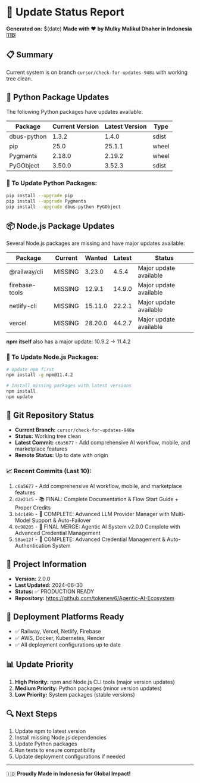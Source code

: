 # 🔄 Update Status Report
**Generated on:** $(date)
**Made with ❤️ by Mulky Malikul Dhaher in Indonesia 🇮🇩**

## 📋 Summary
Current system is on branch `cursor/check-for-updates-948a` with working tree clean.

## 🐍 Python Package Updates
The following Python packages have updates available:

| Package | Current Version | Latest Version | Type |
|---------|----------------|----------------|------|
| dbus-python | 1.3.2 | 1.4.0 | sdist |
| pip | 25.0 | 25.1.1 | wheel |
| Pygments | 2.18.0 | 2.19.2 | wheel |
| PyGObject | 3.50.0 | 3.52.3 | sdist |

### 🔧 To Update Python Packages:
```bash
pip install --upgrade pip
pip install --upgrade Pygments
pip install --upgrade dbus-python PyGObject
```

## 📦 Node.js Package Updates
Several Node.js packages are missing and have major updates available:

| Package | Current | Wanted | Latest | Status |
|---------|---------|--------|--------|--------|
| @railway/cli | MISSING | 3.23.0 | 4.5.4 | Major update available |
| firebase-tools | MISSING | 12.9.1 | 14.9.0 | Major update available |
| netlify-cli | MISSING | 15.11.0 | 22.2.1 | Major update available |
| vercel | MISSING | 28.20.0 | 44.2.7 | Major update available |

**npm itself** also has a major update: 10.9.2 → 11.4.2

### 🔧 To Update Node.js Packages:
```bash
# Update npm first
npm install -g npm@11.4.2

# Install missing packages with latest versions
npm install
npm update
```

## 🔄 Git Repository Status
- **Current Branch:** `cursor/check-for-updates-948a`
- **Status:** Working tree clean
- **Latest Commit:** `c6a5677` - Add comprehensive AI workflow, mobile, and marketplace features
- **Remote Status:** Up to date with origin

### 📈 Recent Commits (Last 10):
1. `c6a5677` - Add comprehensive AI workflow, mobile, and marketplace features
2. `d2e21c5` - 📚 FINAL: Complete Documentation & Flow Start Guide + Proper Credits
3. `b4c149b` - 🧠 COMPLETE: Advanced LLM Provider Manager with Multi-Model Support & Auto-Failover
4. `0c98205` - 🎉 FINAL MERGE: Agentic AI System v2.0.0 Complete with Advanced Credential Management
5. `58ae12f` - 🔐 COMPLETE: Advanced Credential Management & Auto-Authentication System

## 🎯 Project Information
- **Version:** 2.0.0
- **Last Updated:** 2024-06-30
- **Status:** ✅ PRODUCTION READY
- **Repository:** https://github.com/tokenew6/Agentic-AI-Ecosystem

## 🚀 Deployment Platforms Ready
- ✅ Railway, Vercel, Netlify, Firebase
- ✅ AWS, Docker, Kubernetes, Render
- ✅ All deployment configurations up to date

## 📊 Update Priority
1. **High Priority:** npm and Node.js CLI tools (major version updates)
2. **Medium Priority:** Python packages (minor version updates)
3. **Low Priority:** System packages (stable versions)

## 🔍 Next Steps
1. Update npm to latest version
2. Install missing Node.js dependencies
3. Update Python packages
4. Run tests to ensure compatibility
5. Update deployment configurations if needed

---
🇮🇩 **Proudly Made in Indonesia for Global Impact!**